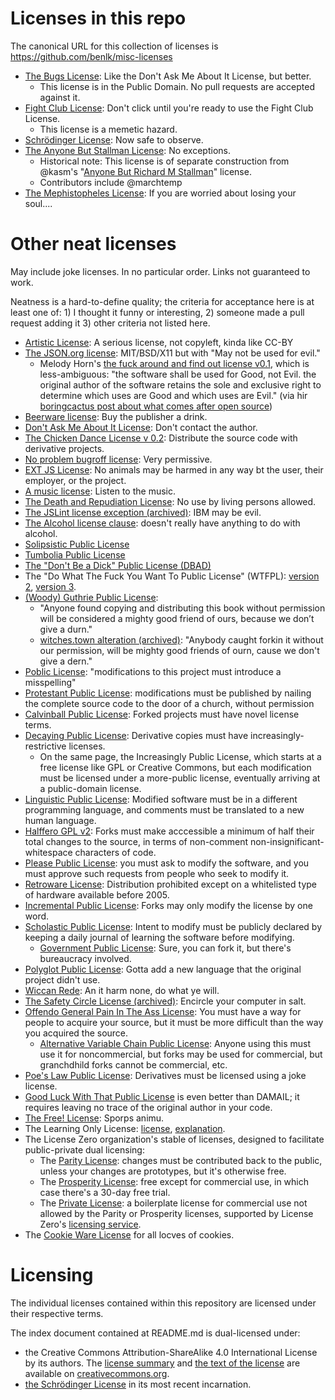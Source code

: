 # Licenses in this repo

The canonical URL for this collection of licenses is https://github.com/benlk/misc-licenses

- [The Bugs License](./bugs-license.md): Like the Don't Ask Me About It License, but better.
	- This license is in the Public Domain. No pull requests are accepted against it.
- [Fight Club License](./fight-club-license.md): Don't click until you're ready to use the Fight Club License.
	- This license is a memetic hazard.
- [Schrödinger License](./schrodinger-license.md): Now safe to observe.
- [The Anyone But Stallman License](./stallman-license.md): No exceptions.
	- Historical note: This license is of separate construction from @kasm's "[Anyone But Richard M Stallman](https://github.com/landondyer/kasm/blob/master/LICENSE)" license.
	- Contributors include @marchtemp
- [The Mephistopheles License](./mephistopheles-license.md): If you are worried about losing your soul....

# Other neat licenses

May include joke licenses. In no particular order. Links not guaranteed to work.

Neatness is a hard-to-define quality; the criteria for acceptance here is at least one of: 1) I thought it funny or interesting, 2) someone made a pull request adding it 3) other criteria not listed here.

- [Artistic License](https://en.wikipedia.org/wiki/Artistic_License): A serious license, not copyleft, kinda like CC-BY
- [The JSON.org license](http://www.json.org/license.html): MIT/BSD/X11 but with "May not be used for evil."
	- Melody Horn's [the fuck around and find out license v0.1](https://web.archive.org/web/20200814035954/https://paste.sr.ht/~boringcactus/ed023ccf9d7a5559612d6e60f0474d6c3375349d), which is less-ambiguous: "the software shall be used for Good, not Evil. the original author of the software retains the sole and exclusive right to determine which uses are Good and which uses are Evil." (via hir [boringcactus post about what comes after open source](https://web.archive.org/web/20200814035918/https://www.boringcactus.com/2020/08/13/post-open-source.html))
- [Beerware license](https://en.wikipedia.org/wiki/Beerware#License): Buy the publisher a drink.
- [Don't Ask Me About It License](https://github.com/nslater/DAMAIL): Don't contact the author.
- [The Chicken Dance License v 0.2](https://github.com/supertunaman/cdl/blob/master/COPYING): Distribute the source code with derivative projects.
- [No problem bugroff license](http://tunes.org/legalese/bugroff.html): Very permissive.
- [EXT JS License](http://www.exttld.com/index.php?content=terms): No animals may be harmed in any way bt the user, their employer, or the project.
- [A music license](http://www.codeforge.com/read/126664/setdpi.h__html): Listen to the music.
- [The Death and Repudiation License](https://github.com/indeyets/syck/blob/master/COPYING): No use by living persons allowed.
- [The JSLint license exception (archived)](https://web.archive.org/web/20170722132351/http://dev.hasenj.org:80/post/3272592502/ibm-and-its-minions): IBM may be evil.
- [The Alcohol license clause](http://club.myce.com/f59/strange-license-agreement-alcohol-writer-software-55692/): doesn't really have anything to do with alcohol.
- [Solipsistic Public License](https://raw.githubusercontent.com/matildah/SPL/fb35894f14be41ffd78018ae150e9da1cf6d4a75/LICENSE)
- [Tumbolia Public License](https://raw.githubusercontent.com/joshleaves/licenjs/4174e046c920acf066bfe9cd14d833210490c8b8/lib/template-tumbolia.txt)
- [The "Don't Be a Dick" Public License (DBAD)](https://dbad-license.org/)
- The "Do What The Fuck You Want To Public License" (WTFPL): [version 2](http://www.wtfpl.net/about/), [version 3](https://github.com/sirkris/WTFPL/blob/master/WTFPL.md).
- [(Woody) Guthrie Public License](http://researchenterprise.org/2013/12/06/the-woody-guthrie-public-license/):
    - "Anyone found copying and distributing this book without permission will be considered a mighty good friend of ours, because we don’t give a durn."
    - [witches.town alteration (archived)](https://web.archive.org/web/20180407192134/https://witches.town/@ThatVeryQuinn/3540091): "Anybody caught forkin it without our permission, will be mighty good friends of ourn, cause we don't give a dern."
- [Poblic License](https://web.archive.org/web/20200814145910/https://awoo.space/@typhlosion/1434007): "modifications to this project must introduce a misspelling"
- [Protestant Public License](https://web.archive.org/web/20200814150232if_/https://awoo.space/@Felthry/1434032): modifications must be published by nailing the complete source code to the door of a church, without permission
- [Calvinball Public License](https://tootplanet.space/users/Terrana/updates/22613): Forked projects must have novel license terms.
- [Decaying Public License](https://web.archive.org/save/https://awoo.space/@typhlosion/1433889): Derivative copies must have increasingly-restrictive licenses.
	- On the same page, the Increasingly Public License, which starts at a free license like GPL or Creative Commons, but each modification must be licensed under a more-public license, eventually arriving at a public-domain license.
- [Linguistic Public License](https://web.archive.org/web/20200814150901if_/https://awoo.space/@Felthry/1433846): Modified software must be in a different programming language, and comments must be translated to a new human language.
- [Halffero GPL v2](https://web.archive.org/web/20200814150935if_/https://awoo.space/@typhlosion/1433863): Forks must make acccessible a minimum of half their total changes to the source, in terms of non-comment non-insignificant-whitespace characters of code.
- [Please Public License](https://web.archive.org/web/20200814151216if_/https://awoo.space/@typhlosion/1433790): you must ask to modify the software, and you must approve such requests from people who seek to modify it.
- [Retroware License](https://web.archive.org/web/20200814151934if_/https://awoo.space/@typhlosion/1433742): Distribution prohibited except on a whitelisted type of hardware available before 2005.
- [Incremental Public License](https://web.archive.org/web/20200814152114if_/https://awoo.space/@typhlosion/1433666): Forks may only modify the license by one word.
- [Scholastic Public License](https://web.archive.org/web/20200814152142if_/https://awoo.space/@typhlosion/1433614): Intent to modify must be publicly declared by keeping a daily journal of learning the software before modifying.
	- [Government Public License](https://computerfairi.es/@boots/843765): Sure, you can fork it, but there's bureaucracy involved.
- [Polyglot Public License](https://web.archive.org/web/20200814152249if_/https://awoo.space/@typhlosion/1433566): Gotta add a new language that the original project didn't use.
- [Wiccan Rede](https://en.wikipedia.org/wiki/Wiccan_Rede): An it harm none, do what ye will.
- [The Safety Circle License (archived)](https://web.archive.org/web/20180403083715/https://witches.town/@Ontploffing/3544280): Encircle your computer in salt.
- [Offendo General Pain In The Ass License](https://web.archive.org/web/20200814152319if_/https://awoo.space/@typhlosion/1433157): You must have a way for people to acquire your source, but it must be more difficult than the way you acquired the source.
	- [Alternative Variable Chain Public License](https://icosahedron.website/users/shel/updates/76814): Anyone using this must use it for noncommercial, but forks may be used for commercial, but granchdhild forks cannot be commercial, etc.
- [Poe's Law Public License](https://icosahedron.website/users/shel/updates/76825): Derivatives must be licensed using a joke license.
- [Good Luck With That Public License](https://github.com/me-shaon/GLWTPL) is even better than DAMAIL; it requires leaving no trace of the original author in your code.
- [The Free! License](https://web.archive.org/web/20190108025048/https://friend.camp/@darius/101377271044280643): Sporps animu.
- The Learning Only License: [license](https://github.com/dolson14/LOL/blob/master/LOL_LICENSE), [explanation](https://github.com/dolson14/LOL/blob/master/README.md).
- The License Zero organization's stable of licenses, designed to facilitate public-private dual licensing:
	- The [Parity License](https://paritylicense.com/): changes must be contributed back to the public, unless your changes are prototypes, but it's otherwise free.
	- The [Prosperity License](https://prosperitylicense.com/): free except for commercial use, in which case there's a 30-day free trial.
	- The [Private License](https://licensezero.com/licenses/private): a boilerplate license for commercial use not allowed by the Parity or Prosperity licenses, supported by License Zero's [licensing service](https://guide.licensezero.com/).
- The [Cookie Ware License](https://github.com/c00kiemon5ter/Pancakes) for all locves of cookies.

# Licensing

The individual licenses contained within this repository are licensed under their respective terms.

The index document contained at README.md is dual-licensed under:

- the Creative Commons Attribution-ShareAlike 4.0 International License by its authors. The [license summary](https://creativecommons.org/licenses/by-sa/4.0/) and [the text of the license](https://creativecommons.org/licenses/by-sa/4.0/legalcode) are available on [creativecommons.org](https://creativecommons.org/).
- [the Schrödinger License](./schrodinger-license.md) in its most recent incarnation.
